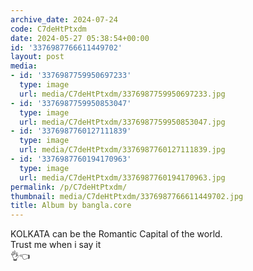 ```yaml
---
archive_date: 2024-07-24
code: C7deHtPtxdm
date: 2024-05-27 05:38:54+00:00
id: '3376987766611449702'
layout: post
media:
- id: '3376987759950697233'
  type: image
  url: media/C7deHtPtxdm/3376987759950697233.jpg
- id: '3376987759950853047'
  type: image
  url: media/C7deHtPtxdm/3376987759950853047.jpg
- id: '3376987760127111839'
  type: image
  url: media/C7deHtPtxdm/3376987760127111839.jpg
- id: '3376987760194170963'
  type: image
  url: media/C7deHtPtxdm/3376987760194170963.jpg
permalink: /p/C7deHtPtxdm/
thumbnail: media/C7deHtPtxdm/3376987766611449702.jpg
title: Album by bangla.core
---
```


KOLKATA  can be the Romantic Capital of the world.  
Trust me when i say it  
👌👈